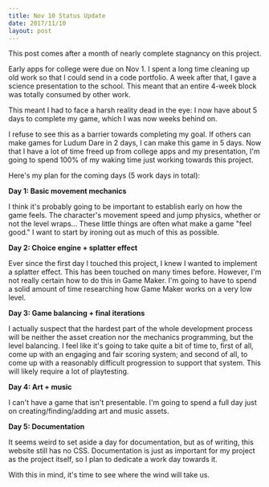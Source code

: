 ```yaml
---
title: Nov 10 Status Update
date: 2017/11/10
layout: post
---
```


This post comes after a month of nearly complete stagnancy on this project.

Early apps for college were due on Nov 1. I spent a long time cleaning up old work so that I could send in a code portfolio. A week after that, I gave a science presentation to the school. This meant that an entire 4-week block was totally consumed by other work.

This meant I had to face a harsh reality dead in the eye: I now have about 5 days to complete my game, which I was now weeks behind on.

I refuse to see this as a barrier towards completing my goal. If others can make games for Ludum Dare in 2 days, I can make this game in 5 days. Now that I have a lot of time freed up from college apps and my presentation, I'm going to spend 100% of my waking time just working towards this project.

Here's my plan for the coming days (5 work days in total):

**Day 1: Basic movement mechanics**

I think it's probably going to be important to establish early on how the game feels. The character's movement speed and jump physics, whether or not the level wraps... These little things are often what make a game "feel good." I want to start by ironing out as much of this as possible.

**Day 2: Choice engine + splatter effect**

Ever since the first day I touched this project, I knew I wanted to implement a splatter effect. This has been touched on many times before. However, I'm not really certain how to do this in Game Maker. I'm going to have to spend a solid amount of time researching how Game Maker works on a very low level.

**Day 3: Game balancing + final iterations**

I actually suspect that the hardest part of the whole development process will be neither the asset creation nor the mechanics programming, but the level balancing. I feel like it's going to take quite a bit of time to, first of all, come up with an engaging and fair scoring system; and second of all, to come up with a reasonably difficult progression to support that system. This will likely require a lot of playtesting.

**Day 4: Art + music**

I can't have a game that isn't presentable. I'm going to spend a full day just on creating/finding/adding art and music assets.

**Day 5: Documentation**

It seems weird to set aside a day for documentation, but as of writing, this website still has no CSS. Documentation is just as important for my project as the project itself, so I plan to dedicate a work day towards it.

With this in mind, it's time to see where the wind will take us.